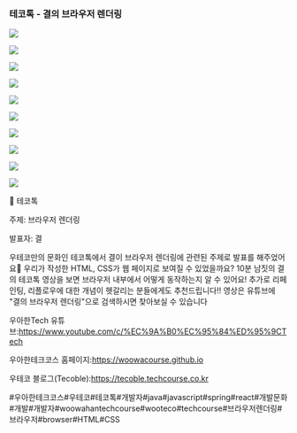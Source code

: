 ### 테코톡 - 결의 브라우저 렌더링

![](001.png)

![](002.png)

![](003.png)

![](004.png)

![](005.png)

![](006.png)

![](007.png)

![](008.png)

![](009.png)

![](010.png)

📮 테코톡

주제: 브라우저 렌더링

발표자: 결

우테코만의 문화인 테코톡에서 결이 브라우저 렌더링에 관련된 주제로 발표를 해주었어요👏
우리가 작성한 HTML, CSS가 웹 페이지로 보여질 수 있었을까요?
10분 남짓의 결의 테코톡 영상을 보면 브라우저 내부에서 어떻게 동작하는지 알 수 있어요!
추가로 리페인팅, 리플로우에 대한 개념이 헷갈리는 분들에게도 추천드립니다!!
영상은 유튜브에 "결의 브라우저 렌더링"으로 검색하시면 찾아보실 수 있습니다


우아한Tech 유튜브:https://www.youtube.com/c/%EC%9A%B0%EC%95%84%ED%95%9CTech

우아한테크코스 홈페이지:https://woowacourse.github.io

우테코 블로그(Tecoble):https://tecoble.techcourse.co.kr

#우아한테크코스#우테코#테코톡#개발자#java#javascript#spring#react#개발문화#개발#개발자#woowahantechcourse#wooteco#techcourse#브라우저렌더링#브라우저#browser#HTML#CSS